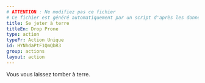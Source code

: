 ```yaml
---
# ATTENTION : Ne modifiez pas ce fichier
# Ce fichier est généré automatiquement par un script d'après les données du module Foundry VTT officiel et de sa traduction
title: Se jeter à terre
titleEn: Drop Prone
type: action
typeFr: Action Unique
id: HYNhdaPtF1QmQbR3
group: actions
layout: action
---
```

<p>Vous vous laissez tomber à terre.</p>
